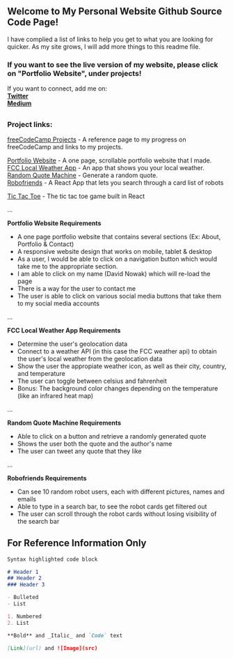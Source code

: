 ## Welcome to My Personal Website Github Source Code Page!

I have complied a list of links to help you get to what you are looking for quicker. As my site grows, I will add more things to this readme file.

### If you want to see the live version of my website, please click on "Portfolio Website", under projects!

If you want to connect, add me on:     
**[Twitter](https://twitter.com/davidpnowak)**    
**[Medium](https://medium.com/@davidpnowak)**

##  

### Project links:

[freeCodeCamp Projects](https://github.com/Confidenceiskey/dpn-site/tree/gh-pages/p) - A reference page to my progress on freeCodeCamp and links to my projects.          
     
[Portfolio Website](https://davidpnowak.com) - A one page, scrollable portfolio website that I made.    
[FCC Local Weather App](https://davidpnowak.com/p/fcc-weather-app/) - An app that shows you your local weather.  
[Random Quote Machine](https://davidpnowak.com/p/random-quote-generator-machine/) - Generate a random quote.       
[Robofriends](https://confidenceiskey.github.io/robofriends/) - A React App that lets you search through a card list of robots

[Tic Tac Toe](https://confidenceiskey.github.io/tic-tac-toe/) - The tic tac toe game built in React

...

**Portfolio Website Requirements**    
- A one page portfolio website that contains several sections (Ex: About, Portfolio & Contact)
- A responsive website design that works on mobile, tablet & desktop
- As a user, I would be able to click on a navigation button which would take me to the appropriate section.
- I am able to click on my name (David Nowak) which will re-load the page
- There is a way for the user to contact me 
- The user is able to click on various social media buttons that take them to my social media accounts 

...

**FCC Local Weather App Requirements**
- Determine the user's geolocation data
- Connect to a weather API (in this case the FCC weather api) to obtain the user's local weather from the geolocation data
- Show the user the appropiate weather icon, as well as their city, country, and temperature
- The user can toggle between celsius and fahrenheit
- Bonus: The background color changes depending on the temperature (like an infrared heat map)

...

**Random Quote Machine Requirements**
- Able to click on a button and retrieve a randomly generated quote
- Shows the user both the quote and the author's name 
- The user can tweet any quote that they like

...

**Robofriends Requirements**
- Can see 10 random robot users, each with different pictures, names and emails
- Able to type in a search bar, to see the robot cards get filtered out
- The user can scroll through the robot cards without losing visibility of the search bar


## 


## For Reference Information Only

```markdown
Syntax highlighted code block

# Header 1
## Header 2
### Header 3

- Bulleted
- List

1. Numbered
2. List

**Bold** and _Italic_ and `Code` text

[Link](url) and ![Image](src)
```

